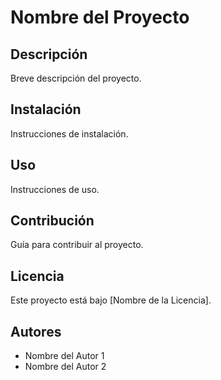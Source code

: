 # Nombre del Proyecto

## Descripción

Breve descripción del proyecto.

## Instalación

Instrucciones de instalación.

## Uso

Instrucciones de uso.

## Contribución

Guía para contribuir al proyecto.

## Licencia

Este proyecto está bajo [Nombre de la Licencia].

## Autores

- Nombre del Autor 1
- Nombre del Autor 2
